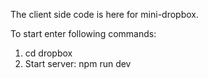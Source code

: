 The client side code is here for mini-dropbox.

To start enter following commands:
1. cd dropbox
2. Start server: npm run dev
